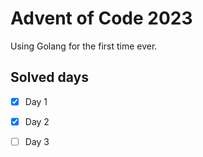 # Advent of Code 2023

Using Golang for the first time ever.


## Solved days

- [X] Day 1
- [X] Day 2
- [ ] Day 3

